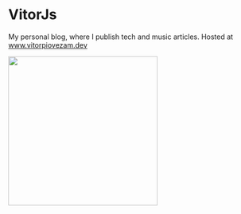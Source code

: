 # VitorJs

My personal blog, where I publish tech and music articles.
Hosted at www.vitorpiovezam.dev

<img src="https://3.bp.blogspot.com/-3o66FY0sxww/V1K73uQaskI/AAAAAAAAQZI/KkegqDYpz7QkZzBCW9oetqNgEW-klFrHgCLcB/s1600/folks.jpg" width="300px">

